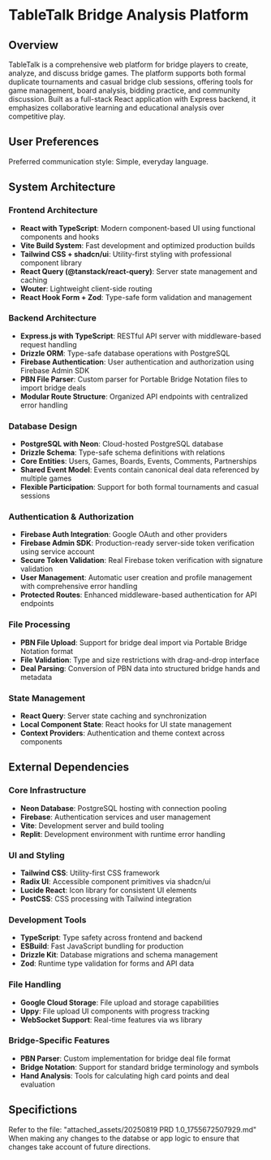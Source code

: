 # TableTalk Bridge Analysis Platform

## Overview

TableTalk is a comprehensive web platform for bridge players to create, analyze, and discuss bridge games. The platform supports both formal duplicate tournaments and casual bridge club sessions, offering tools for game management, board analysis, bidding practice, and community discussion. Built as a full-stack React application with Express backend, it emphasizes collaborative learning and educational analysis over competitive play.

## User Preferences

Preferred communication style: Simple, everyday language.

## System Architecture

### Frontend Architecture
- **React with TypeScript**: Modern component-based UI using functional components and hooks
- **Vite Build System**: Fast development and optimized production builds
- **Tailwind CSS + shadcn/ui**: Utility-first styling with professional component library
- **React Query (@tanstack/react-query)**: Server state management and caching
- **Wouter**: Lightweight client-side routing
- **React Hook Form + Zod**: Type-safe form validation and management

### Backend Architecture
- **Express.js with TypeScript**: RESTful API server with middleware-based request handling
- **Drizzle ORM**: Type-safe database operations with PostgreSQL
- **Firebase Authentication**: User authentication and authorization using Firebase Admin SDK
- **PBN File Parser**: Custom parser for Portable Bridge Notation files to import bridge deals
- **Modular Route Structure**: Organized API endpoints with centralized error handling

### Database Design
- **PostgreSQL with Neon**: Cloud-hosted PostgreSQL database
- **Drizzle Schema**: Type-safe schema definitions with relations
- **Core Entities**: Users, Games, Boards, Events, Comments, Partnerships
- **Shared Event Model**: Events contain canonical deal data referenced by multiple games
- **Flexible Participation**: Support for both formal tournaments and casual sessions

### Authentication & Authorization
- **Firebase Auth Integration**: Google OAuth and other providers
- **Firebase Admin SDK**: Production-ready server-side token verification using service account
- **Secure Token Validation**: Real Firebase token verification with signature validation
- **User Management**: Automatic user creation and profile management with comprehensive error handling
- **Protected Routes**: Enhanced middleware-based authentication for API endpoints

### File Processing
- **PBN File Upload**: Support for bridge deal import via Portable Bridge Notation format
- **File Validation**: Type and size restrictions with drag-and-drop interface
- **Deal Parsing**: Conversion of PBN data into structured bridge hands and metadata

### State Management
- **React Query**: Server state caching and synchronization
- **Local Component State**: React hooks for UI state management
- **Context Providers**: Authentication and theme context across components

## External Dependencies

### Core Infrastructure
- **Neon Database**: PostgreSQL hosting with connection pooling
- **Firebase**: Authentication services and user management
- **Vite**: Development server and build tooling
- **Replit**: Development environment with runtime error handling

### UI and Styling
- **Tailwind CSS**: Utility-first CSS framework
- **Radix UI**: Accessible component primitives via shadcn/ui
- **Lucide React**: Icon library for consistent UI elements
- **PostCSS**: CSS processing with Tailwind integration

### Development Tools
- **TypeScript**: Type safety across frontend and backend
- **ESBuild**: Fast JavaScript bundling for production
- **Drizzle Kit**: Database migrations and schema management
- **Zod**: Runtime type validation for forms and API data

### File Handling
- **Google Cloud Storage**: File upload and storage capabilities
- **Uppy**: File upload UI components with progress tracking
- **WebSocket Support**: Real-time features via ws library

### Bridge-Specific Features
- **PBN Parser**: Custom implementation for bridge deal file format
- **Bridge Notation**: Support for standard bridge terminology and symbols
- **Hand Analysis**: Tools for calculating high card points and deal evaluation

## Specifictions

Refer to the file:
"attached_assets/20250819 PRD 1.0_1755672507929.md"
When making any changes to the databse or app logic to ensure that changes take account of future directions.
